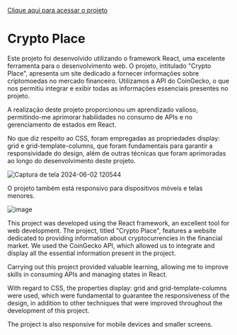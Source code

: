 <a href="https://cryptoplaceprojeto.netlify.app/">Clique aqui para acessar o projeto</a>

<h1>Crypto Place</h1>

<p>
Este projeto foi desenvolvido utilizando o framework React, uma excelente ferramenta para o desenvolvimento web. O projeto, intitulado "Crypto Place", apresenta um site dedicado a fornecer informações sobre criptomoedas no mercado financeiro. Utilizamos a API do CoinGecko, o que nos permitiu integrar e exibir todas as informações essenciais presentes no projeto.
</p>
<p>A realização deste projeto proporcionou um aprendizado valioso, permitindo-me aprimorar habilidades no consumo de APIs e no gerenciamento de estados em React.</p>
<p>No que diz respeito ao CSS, foram empregadas as propriedades display: grid e grid-template-columns, que foram fundamentais para garantir a responsividade do design, além de outras técnicas que foram aprimoradas ao longo do desenvolvimento deste projeto.</p>

![Captura de tela 2024-06-02 120544](https://github.com/DevGustavoGantois/Crypto_Place_REACT/assets/123424700/8f5b3d1f-0fec-4ac8-a5d9-5b51d31c7a84)

<p>O projeto também está responsivo para dispositivos móveis e telas menores.</p>

![image](https://github.com/DevGustavoGantois/Crypto_Place_REACT/assets/123424700/f7e38c48-cc93-4d32-b270-ce97275ddef8)


<p>
This project was developed using the React framework, an excellent tool for web development. The project, titled "Crypto Place", features a website dedicated to providing information about cryptocurrencies in the financial market. We used the CoinGecko API, which allowed us to integrate and display all the essential information present in the project.
</p>
<p>Carrying out this project provided valuable learning, allowing me to improve skills in consuming APIs and managing states in React.</p>
<p>With regard to CSS, the properties display: grid and grid-template-columns were used, which were fundamental to guarantee the responsiveness of the design, in addition to other techniques that were improved throughout the development of this project.</p>


<p>The project is also responsive for mobile devices and smaller screens.</p>

